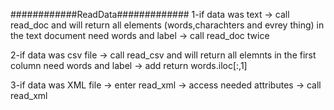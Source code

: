 ############ReadData#############
1-if data was text -> call read_doc and will return all elements (words,charachters and evrey thing) in the text document
   need words and label -> call read_doc twice

2-if data was csv file -> call read_csv and will return all elemnts in the first column
   need words and label -> add return words.iloc[:,1]

3-if data was XML file -> enter read_xml -> access needed attributes -> call read_xml
 
